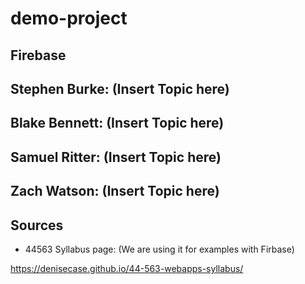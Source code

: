 # demo-project

## Firebase

## Stephen Burke: (Insert Topic here)

## Blake Bennett: (Insert Topic here)

## Samuel Ritter: (Insert Topic here)

## Zach Watson: (Insert Topic here)

## Sources
- 44563 Syllabus page: (We are using it for examples with Firbase) 

https://denisecase.github.io/44-563-webapps-syllabus/
